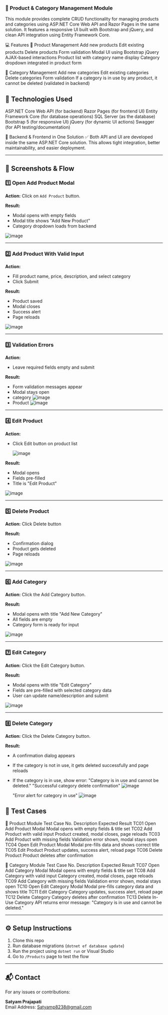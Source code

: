 ### 🛒 Product & Category Management Module

This module provides complete CRUD functionality for managing products and categories using ASP.NET Core Web API and Razor Pages in the same solution. It features a responsive UI built with Bootstrap and jQuery, and clean API integration using Entity Framework Core.

💻 Features
🔹 Product Management
Add new products
Edit existing products
Delete products
Form validation
Modal UI using Bootstrap
jQuery AJAX-based interactions
Product list with category name display
Category dropdown integrated in product form

🔹 Category Management
Add new categories
Edit existing categories
Delete categories
Form validation
If a category is in use by any product, it cannot be deleted (validated in backend)

## 🚀 Technologies Used
ASP.NET Core Web API (for backend)
Razor Pages (for frontend UI)
Entity Framework Core (for database operations)
SQL Server (as the database)
Bootstrap 5 (for responsive UI)
jQuery (for dynamic UI actions)
Swagger (for API testing/documentation)

🔄 Backend & Frontend in One Solution
✅ Both API and UI are developed inside the same ASP.NET Core solution.
This allows tight integration, better maintainability, and easier deployment.

---

## 📸 Screenshots & Flow

### 1️⃣ Open Add Product Modal

**Action:** Click on `Add Product` button.

**Result:**

- Modal opens with empty fields
- Modal title shows "Add New Product"
- Category dropdown loads from backend

![image](https://github.com/user-attachments/assets/a1a6980e-98c7-44d4-ae2a-21af6c01deaf)


---

### 2️⃣ Add Product With Valid Input

**Action:**

- Fill product name, price, description, and select category
- Click Submit

**Result:**

- Product saved
- Modal closes
- Success alert
- Page reloads

![image](https://github.com/user-attachments/assets/901e83c7-37a3-46be-b965-e9640735754e)


---

### 3️⃣ Validation Errors

**Action:**

- Leave required fields empty and submit

**Result:**

- Form validation messages appear
- Modal stays open
- category 
![image](https://github.com/user-attachments/assets/91d86f29-8c04-4a11-b716-8cc7d4354f5b)
- Product
![image](https://github.com/user-attachments/assets/aa6bcafb-d28c-4e1e-b812-7fc07514f962)


---

### 4️⃣ Edit Product

**Action:**

- Click Edit button on product list

  ![image](https://github.com/user-attachments/assets/1ca6e14f-4367-4d9d-a39d-1140208c1949)

**Result:**

- Modal opens
- Fields pre-filled
- Title is "Edit Product"

![image](https://github.com/user-attachments/assets/48828db4-2e6e-4c1f-ba09-f3f4e1dd33e1)

---

### 5️⃣ Delete Product

**Action:** Click Delete button



**Result:**

- Confirmation dialog
- Product gets deleted
- Page reloads

![image](https://github.com/user-attachments/assets/82361d09-499e-4934-977f-abee1a3cf237)

---
### 6️⃣ Add Category 

**Action:** Click the Add Category button.

**Result:**
- Modal opens with title "Add New Category"
- All fields are empty
- Category form is ready for input

![image](https://github.com/user-attachments/assets/50497acb-3095-4834-8c16-be3ce3fa552b)

---
### 7️⃣ Edit Category

**Action:** Click the Edit Category button.

**Result:**
- Modal opens with title "Edit Category"
- Fields are pre-filled with selected category data
- User can update name/description and submit

![image](https://github.com/user-attachments/assets/182a84ea-ed64-40d7-a7d1-32ecdf0b70f0)

---
### 8️⃣ Delete Category

**Action:** Click the Delete Category button.

**Result:**
- A confirmation dialog appears
- If the category is not in use, it gets deleted successfully and page reloads
- If the category is in use, show error: "Category is in use and cannot be deleted."
  "Successful category delete confirmation"
  ![image](https://github.com/user-attachments/assets/8d0cb5b8-2ec6-4549-a13f-dde920959ff2)

  "Error alert for category in use"
  ![image](https://github.com/user-attachments/assets/bb50bca0-0f9a-41e0-a81b-caf3fee6ff29)


## 🧪 Test Cases
🔸 Product Module
Test Case No.	Description	Expected Result
TC01	Open Add Product Modal	Modal opens with empty fields & title set
TC02	Add Product with valid input	Product created, modal closes, page reloads
TC03	Add Product with missing fields	Validation error shown, modal stays open
TC04	Open Edit Product Modal	Modal pre-fills data and shows correct title
TC05	Edit Product	Product updates, success alert, reload page
TC06	Delete Product	Product deletes after confirmation

🔹 Category Module
Test Case No.	Description	Expected Result
TC07	Open Add Category Modal	Modal opens with empty fields & title set
TC08	Add Category with valid input	Category created, modal closes, page reloads
TC09	Add Category with missing fields	Validation error shown, modal stays open
TC10	Open Edit Category Modal	Modal pre-fills category data and shows title
TC11	Edit Category	Category updates, success alert, reload page
TC12	Delete Category	Category deletes after confirmation
TC13	Delete In-Use Category	API returns error message: "Category is in use and cannot be deleted."

---

## ⚙️ Setup Instructions

1. Clone this repo
2. Run database migrations (`dotnet ef database update`)
3. Run the project using `dotnet run` or Visual Studio
4. Go to `/Products` page to test the flow

---

## 📬 Contact

For any issues or contributions:

**Satyam Prajapati**  
Email Address: Satyamp8238@gmail.com
